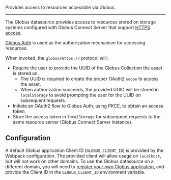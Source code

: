 Provides access to resources accessible via Globus.

---

The Globus datasource provides access to resources stored on storage systems configured with Globus Connect Server that support [HTTPS access](https://docs.globus.org/globus-connect-server/v5.4/https-access-collections/).

[Globus Auth](https://docs.globus.org/api/auth/) is used as the authorization mechanism for accessing resources.

When invoked, the `globus+https://` protocol will:

- Require the user to provide the UUID of the Globus Collection the asset is stored on.
  - The UUID is required to create the proper OAuth2 `scope` to access the asset.
  - When authorization succeeds, the provided UUID will be stored in `localStorage` to avoid prompting the user for the UUID on subsequent requests.
- Initiate an OAuth2 flow to Globus Auth, using PKCE, to obtain an access token.
- Store the access token in `localStorage` for subsequent requests to the same resource server (Globus Connect Server instance).

## Configuration

A default Globus application Client ID (`GLOBUS_CLIENT_ID`) is provided by the Webpack configuration. The provided client will allow usage on `localhost`, but will not work on other domains. To use the Globus datasource on a different domain, you will need to [register your own Globus application](https://docs.globus.org/api/auth/developer-guide/#register-app), and provide the Client ID in the `GLOBUS_CLIENT_ID` environment variable.
